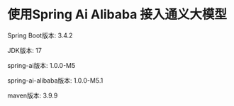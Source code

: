 # 使用Spring Ai Alibaba 接入通义大模型

Spring Boot版本: 3.4.2

JDK版本: 17

spring-ai版本: 1.0.0-M5

spring-ai-alibaba版本: 1.0.0-M5.1

maven版本: 3.9.9